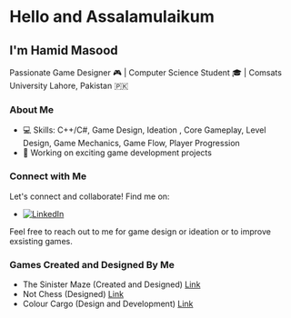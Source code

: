 # Hello and Assalamulaikum

## I'm Hamid Masood

Passionate Game Designer 🎮 | Computer Science Student 🎓 | Comsats University Lahore, Pakistan 🇵🇰


### About Me

- 💻 Skills: C++/C#, Game Design, Ideation , Core Gameplay, Level Design, Game Mechanics, Game Flow, Player Progression
- 🚀 Working on exciting game development projects

### Connect with Me

Let's connect and collaborate! Find me on:

-  [![LinkedIn](https://img.shields.io/badge/-LinkedIn-0A66C2?style=for-the-badge&logo=linkedin&logoColor=white)](https://www.linkedin.com/in/hamid-masood-1999211b4/)


Feel free to reach out to me for game design or ideation or to improve exsisting games.

### Games Created and Designed By Me
- The Sinister Maze (Created and Designed) [Link](https://hamidmasood479.itch.io/the-sinister-maze)
- Not Chess (Designed) [Link](https://itch.io/jam/gmtk-2023/rate/2162340)
- Colour Cargo (Design and Development) [Link](https://www.linkedin.com/posts/hamid-masood-1999211b4_mindstorm-gamedevelopment-games-activity-7120066322452930560-dSwJ?utm_source=share&utm_medium=member_desktop)
